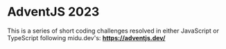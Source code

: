 # AdventJS 2023

This is a series of short coding challenges resolved in either JavaScript or TypeScript following midu.dev's: **https://adventjs.dev/**